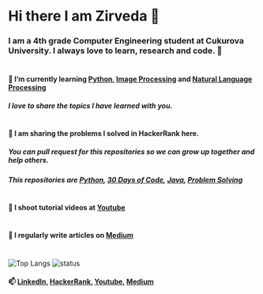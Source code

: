 # Hi there I am Zirveda 👋

### I am a 4th grade Computer Engineering student at Cukurova University. I always love to learn, research and code. 💃
#
#### 🌱 I’m currently learning [Python](https://github.com/ZirvedaAytimur/HackerRank_Python), [Image Processing](https://github.com/ZirvedaAytimur/ImageProcessing_OpenCV_Python) and [Natural Language Processing](https://github.com/ZirvedaAytimur/Natural-Language-Processing-NLP-)
##### I love to share the topics I have learned with you.
#
#### 🤔 I am sharing the problems I solved in HackerRank here. 
##### You can pull request for this repositories so we can grow up together and help others.
##### This repositories are [Python](https://github.com/ZirvedaAytimur/HackerRank_Python), [30 Days of Code](https://github.com/ZirvedaAytimur/Hackerrank_30DaysOfCode), [Java](https://github.com/ZirvedaAytimur/HackerRank_Java), [Problem Solving](https://github.com/ZirvedaAytimur/Hackerrank_ProblemSolving)
#
#### 🎥 I shoot tutorial videos at [Youtube](https://www.youtube.com/channel/UCelcZ6Tfae09JrzWt1PQZNw)
#
#### 📝 I regularly write articles on [Medium](https://zirvedaytimur.medium.com/)
#
![Top Langs](https://github-readme-stats.vercel.app/api/top-langs/?username=zirvedaaytimur&layout=compact&theme=light)
![status](https://github-readme-stats.vercel.app/api?username=zirvedaaytimur&show_icons=true)
#### 📫 [LinkedIn](https://www.linkedin.com/in/zirvedaaytimur/), [HackerRank](https://www.hackerrank.com/CptJenner), [Youtube](https://www.youtube.com/channel/UCelcZ6Tfae09JrzWt1PQZNw/), [Medium](https://zirvedaytimur.medium.com/)
